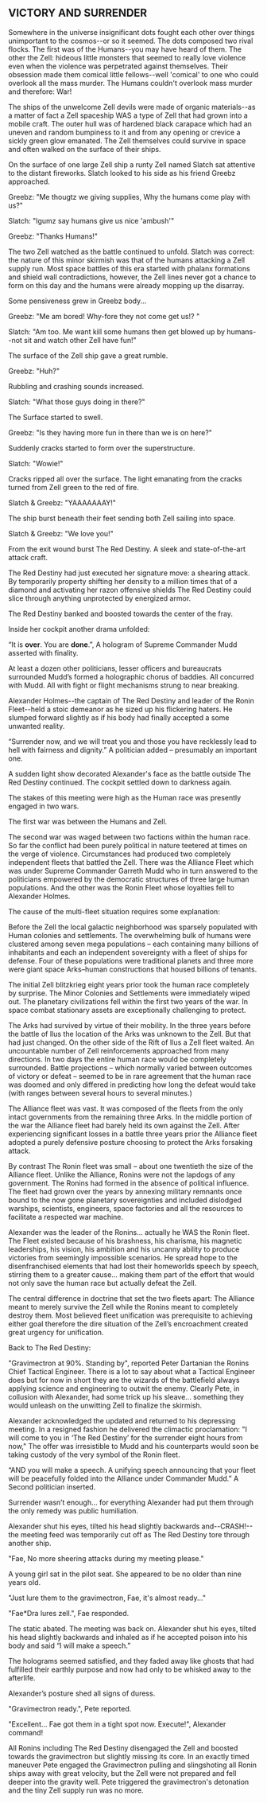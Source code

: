 ## VICTORY AND SURRENDER

Somewhere in the universe insignificant dots fought each other over things unimportant to the cosmos--or so it seemed.  The dots composed two rival flocks. The first was of the Humans--you may have heard of them. The other the Zell: hideous little monsters that seemed to really love violence even when the violence was perpetrated against themselves.  Their obsession made them comical little fellows--well 'comical' to one who could overlook all the mass murder.  The Humans couldn't overlook mass murder and therefore: War!

The ships of the unwelcome Zell devils were made of organic materials--as a matter of fact a Zell spaceship WAS a type of Zell that had grown into a mobile craft.  The outer hull was of hardened black carapace which had an uneven and random bumpiness to it and from any opening or crevice a sickly green glow emanated.  The Zell themselves could survive in space and often walked on the surface of their ships.

On the surface of one large Zell ship a runty Zell named Slatch sat attentive to the distant fireworks. Slatch looked to his side as his friend Greebz approached.

Greebz: "Me thougtz we giving supplies, Why the humans come play with us?"

Slatch: "Igumz say humans give us nice 'ambush'"

Greebz: "Thanks Humans!"

The two Zell watched as the battle continued to unfold. Slatch was correct: the nature of this minor skirmish was that of the humans attacking a Zell supply run.  Most space battles of this era started with phalanx formations and shield wall contradictions, however, the Zell lines never got a chance to form on this day and the humans were already mopping up the disarray.

Some pensiveness grew in Greebz body...

Greebz: "Me am bored! Why-fore they not come get us!? "

Slatch: "Am too.  Me want kill some humans then get blowed up by humans--not sit and watch other Zell have fun!"

The surface of the Zell ship gave a great rumble.

Greebz: "Huh?"

Rubbling and crashing sounds increased.

Slatch: "What those guys doing in there?"

The Surface started to swell.

Greebz: "Is they having more fun in there than we is on here?"

Suddenly cracks started to form over the superstructure.

Slatch: "Wowie!"

Cracks ripped all over the surface.  The light emanating from the cracks turned from Zell green to the red of fire.

Slatch & Greebz: "YAAAAAAAY!"

The ship burst beneath their feet sending both Zell sailing into space.

Slatch & Greebz: "We love you!"

From the exit wound burst The Red Destiny.  A sleek and state-of-the-art attack craft.

The Red Destiny had just executed her signature move: a shearing attack.  By temporarily property shifting her density to a million times that of a diamond and activating her razon offensive shields The Red Destiny could slice through anything unprotected by energized armor.

The Red Destiny banked and boosted towards the center of the fray.

Inside her cockpit another drama unfolded:

“It is **over**. You are **done**.”, A hologram of Supreme Commander Mudd asserted with finality.

At least a dozen other politicians, lesser officers and bureaucrats surrounded Mudd’s formed a  holographic chorus of baddies. All concurred with Mudd.  All with fight or flight mechanisms strung to near breaking.

Alexander Holmes--the captain of The Red Destiny and leader of the Ronin Fleet--held a stoic demeanor as he sized up his flickering haters.  He slumped forward slightly as if his body had finally accepted a some unwanted reality.

“Surrender now, and we will treat you and those you have recklessly lead to hell with fairness and dignity.” A  politician added – presumably an important one.

A sudden light show decorated Alexander's face as the battle outside The Red Destiny continued. The cockpit settled down to darkness again.

The stakes of this meeting were high as the Human race was presently engaged in two wars.

The first war was between the Humans and Zell.

The second war was waged between two factions within the human race.  So far the conflict had been purely political in nature teetered at times on the verge of violence.   Circumstances had produced two completely independent fleets that battled the Zell.  There was the Alliance Fleet which was under Supreme Commander Garreth Mudd who in turn answered to the politicians empowered by the democratic structures of three large human populations. And the other was the Ronin Fleet whose loyalties fell to Alexander Holmes.

The cause of the multi-fleet situation requires some explanation:

Before the Zell the local galactic neighborhood was sparsely populated with Human colonies and settlements. The overwhelming bulk of humans were clustered among seven mega populations – each containing many billions of inhabitants and each an independent sovereignty with a fleet of ships for defense.  Four of these populations were traditional planets and three more were giant space Arks–human constructions that housed billions of tenants.

The initial Zell blitzkrieg eight years prior took the human race completely by surprise.  The Minor Colonies and Settlements were immediately wiped out.  The planetary civilizations fell within the first two years of the war.  In space combat stationary assets are exceptionally challenging to protect.

The Arks had survived by virtue of their mobility.   In the three years before the battle of Ilus the  location of the Arks was unknown to the Zell.   But that had just changed.   On the other side of the Rift of Ilus a Zell fleet waited. An uncountable number of Zell reinforcements approached from many directions.  In two days the entire human race would be completely surrounded.  Battle projections – which normally varied between outcomes of victory or defeat – seemed to be in rare agreement that the human race was doomed and only differed in predicting how long the defeat would take (with ranges between several hours to several minutes.)

The Alliance fleet was vast.  It was composed of the fleets from the only intact governments from the remaining three Arks.  In the middle portion of the war the Alliance fleet had barely held its own against the Zell.  After experiencing significant losses in a battle three years prior the Alliance fleet adopted a purely defensive posture choosing to protect the Arks forsaking attack.

By contrast The Ronin fleet was small – about one twentieth the size of the Alliance fleet.  Unlike the Alliance, Ronins were not the lapdogs of any government.  The Ronins had formed in the absence of political influence.   The fleet had grown over the years by annexing military remnants once bound to the now gone planetary sovereignties and included dislodged warships, scientists, engineers, space factories and all the resources to facilitate a respected war machine.

Alexander was the leader of the Ronins… actually he WAS the Ronin fleet.  The Fleet existed because of his brashness, his charisma, his magnetic leaderships, his vision, his ambition and his uncanny ability to produce victories from seemingly impossible scenarios.  He spread hope to the disenfranchised elements that had lost their homeworlds speech by speech, stirring them to a greater cause… making them part of the effort that would not only save the human race but actually defeat the Zell.

The central difference in doctrine that set the two fleets apart:  The Alliance meant to merely survive the Zell while the Ronins meant to completely destroy them.  Most believed fleet unification was prerequisite to achieving either goal therefore the dire situation of the Zell’s encroachment created great urgency for unification.

Back to The Red Destiny: 

"Gravimectron at 90%.  Standing by", reported Peter Dartanian the Ronins Chief Tactical Engineer. There is a lot to say about what a Tactical Engineer does but for now in short they are the wizards of the battlefield always applying science and engineering to outwit the enemy.  Clearly Pete, in collusion with Alexander, had some trick up his sleave... something they would unleash on the unwitting Zell to finalize the skirmish.

Alexander acknowledged the updated and returned to his depressing meeting.  In a resigned fashion he delivered the climactic proclamation:  "I will come to you in ‘The Red Destiny’ for the surrender eight hours from now," The offer was irresistible to Mudd and his counterparts would soon be taking custody of the very symbol of the Ronin fleet.

“AND you will make a speech.  A unifying speech announcing that your fleet will be peacefully folded into the Alliance under Commander Mudd.” A Second politician inserted.

Surrender wasn’t enough… for everything Alexander had put them through the only remedy was public humiliation.

Alexander shut his eyes, tilted his head slightly backwards and--CRASH!--the meeting feed was temporarily cut off as The Red Destiny tore through another ship.

"Fae, No more sheering attacks during my meeting please."

A young girl sat in the pilot seat.  She appeared to be no older than nine years old.  

"Just lure them to the gravimectron, Fae, it's almost ready..." 

"Fae\*Dra lures zell.", Fae responded.

The static abated. The meeting was back on.  Alexander shut his eyes, tilted his head slightly backwards and inhaled as if he accepted poison into his body and said “I will make a speech.”

The holograms seemed satisfied, and they faded away like ghosts that had fulfilled their earthly purpose and now had only to be whisked away to the afterlife.

Alexander’s posture shed all signs of duress. 

"Gravimectron ready.", Pete reported.

"Excellent... Fae got them in a tight spot now.  Execute!", Alexander command!

All Ronins including The Red Destiny disengaged the Zell and boosted towards the gravimectron but slightly missing its core.  In an exactly timed maneuver Pete engaged the Gravimectron pulling and slingshoting all Ronin ships away with great velocity, but the Zell were not prepared and fell deeper into the gravity well.  Pete triggered the gravimectron's  detonation and the tiny Zell supply run was no more.










